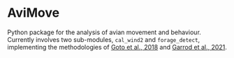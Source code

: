 # AviMove

Python package for the analysis of avian movement and behaviour. Currently involves two sub-modules, `cal_wind2` and `forage_detect`, implementing the methodologies of [Goto et al., 2018](https://www.science.org/doi/10.1126/sciadv.1700097) and [Garrod et al., 2021](https://www.science.org/doi/10.1126/sciadv.1700097).

